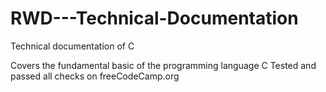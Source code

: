 # RWD---Technical-Documentation
Technical documentation of C

Covers the fundamental basic of the programming language C
Tested and passed all checks on freeCodeCamp.org
